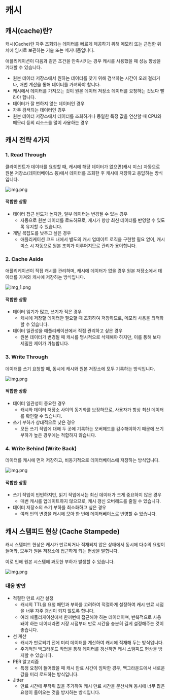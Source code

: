# 캐시

## 캐시(cache)란?

캐시(Cache)란 자주 조회되는 데이터를 빠르게 제공하기 위해 메모리 또는 근접한 위치에 임시로 보관하는 기술 또는 메커니즘입니다.

애플리케이션이 다음과 같은 조건을 만족시키는 경우 캐시를 사용했을 때 성능 향상을 기대할 수 있습니다.
- 원본 데이터 저장소에서 원하는 데이터를 찾기 위해 검색하는 시간이 오래 걸리거나, 매번 계산을 통해 데이터를 가져와야 합니다.
- 캐시에서 데이터를 가져오는 것이 원본 데이터 저장소 데이터를 요청하는 것보다 빨라야 합니다.
- 데이터가 잘 변하지 않는 데이터인 경우 
- 자주 검색되는 데이터인 경우
- 원본 데이터 저장소에서 데이터를 조회하거나 동일한 특정 값을 연산할 때 CPU와 메모리 등의 리소스를 많이 사용하는 경우

## 캐시 전략 4가지

### 1. Read Through
클라이언트가 데이터를 요청할 때, 캐시에 해당 데이터가 없으면(캐시 미스) 자동으로 원본 저장소(데이터베이스 등)에서 데이터를 조회한 후 캐시에 저장하고 응답하는 방식입니다.

![img.png](images/read-through.png)

#### 적합한 상황
- 데이터 접근 빈도가 높지만, 일부 데이터는 변경될 수 있는 경우
  - 자동으로 원본 데이터를 로드하므로, 캐시가 항상 최신 데이터를 반영할 수 있도록 유지할 수 있습니다.
- 개발 복잡도를 낮추고 싶은 경우
  - 애플리케이션 코드 내에서 별도의 캐시 업데이트 로직을 구현할 필요 없이, 캐시 미스 시 자동으로 원본 조회가 이루어지므로 관리가 용이합니다.

### 2. Cache Aside
애플리케이션이 직접 캐시를 관리하며, 캐시에 데이터가 없을 경우 원본 저장소에서 데이터를 가져와 캐시에 저장하는 방식입니다.

![img_1.png](images/cache-aside.png)
#### 적합한 상황
- 데이터 읽기가 많고, 쓰기가 적은 경우
  - 캐시에 저장할 데이터만 필요할 때 조회하여 저장하므로, 메모리 사용을 최적화할 수 있습니다.
- 데이터 일관성을 애플리케이션에서 직접 관리하고 싶은 경우
  - 원본 데이터가 변경될 때 캐시를 명시적으로 삭제해야 하지만, 이를 통해 보다 세밀한 제어가 가능합니다.

### 3. Write Through
데이터를 쓰기 요청할 때, 동시에 캐시와 원본 저장소에 모두 기록하는 방식입니다.

![img.png](images/write-through.png)

#### 적합한 상황
- 데이터 일관성이 중요한 경우
  - 캐시와 데이터 저장소 사이의 동기화를 보장하므로, 사용자가 항상 최신 데이터를 확인할 수 있습니다.
- 쓰기 부하가 상대적으로 낮은 경우
  - 모든 쓰기 작업에 대해 두 곳에 기록하는 오버헤드를 감수해야하기 때문에 쓰기 부하가 높은 경우에는 적합하지 않습니다.

### 4. Write Behind (Write Back)
데이터를 캐시에 먼저 저장하고, 비동기적으로 데이터베이스에 저장하는 방식입니다.

![img.png](images/write-behind.png)

#### 적합한 상황
- 쓰기 작업이 빈번하지만, 읽기 작업에서는 최신 데이터가 크게 중요하지 않은 경우
  - 매번 캐시를 업데이트하지 않으므로, 캐시 갱신 오버헤드를 줄일 수 있습니다.
- 데이터 저장소의 쓰기 부하를 최소화하고 싶은 경우
  - 여러 번의 변경을 캐시에 모아 한 번에 데이터베이스로 반영할 수 있습니다.



## 캐시 스탬피드 현상 (Cache Stampede)

캐시 스탬피드 현상은 캐시가 만료되거나 적재되지 않은 상태에서 동시에 다수의 요청이 들어와, 모두가 원본 저장소에 접근하게 되는 현상을 말합니다.

이로 인해 원본 시스템에 과도한 부하가 발생할 수 있습니다.

![img.png](images/cachestampede.png)

### 대응 방안
- 적절한 만료 시간 설정
  - 캐시의 TTL을 요청 패턴과 부하를 고려하여 적절하게 설정하여 캐시 만료 시점을 너무 자주 갱신이 되지 않도록 합니다.
  - 여러 애플리케이션에서 한꺼번에 접근해야 하는 데이터이며, 반복적으로 사용돼야 하는 데이터라면 저장 시점부터 만료 시간을 충분히 길게 설정해주는 것이 좋습니다.
- 선 계산
  - 캐시가 만료되기 전에 미리 데이터를 계산하여 캐시에 적재해 두는 방식입니다.
  - 주기적인 백그라운드 작업을 통해 데이터를 갱신하면 캐시 스탬피드 현상을 방지할 수 있습니다.
- PER 알고리즘
  - 특정 요청이 들어왔을 때 캐시 만료 시간이 임박한 경우, 백그라운드에서 새로운 값을 미리 로드하는 방식입니다.
- Jitter
  - 만료 시간에 무작위 값을 추가하여 캐시 만료 시간을 분산시켜 동시에 너무 많은 요청이 들어오는 것을 방지하는 방식입니다.
